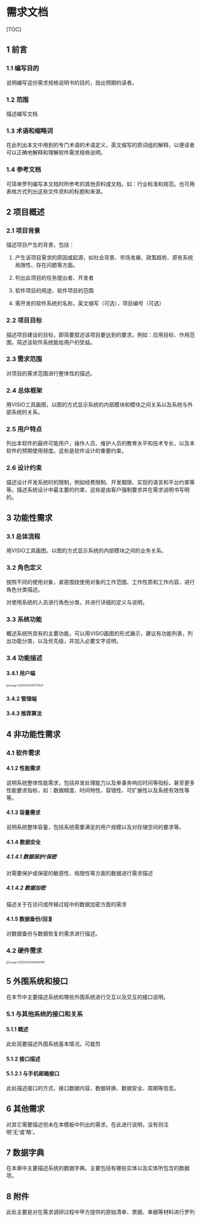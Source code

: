 # 需求文档

[TOC]

## 1 前言



### 1.1 编写目的

说明编写这份需求规格说明书的目的，指出预期的读者。

### 1.2 范围

描述编写文档

### 1.3 术语和缩略词

在此列出本文中用到的专门术语的术语定义，英文缩写的原词组的解释，以便读者可以正确地解释和理解软件需求规格说明。

### 1.4 参考文档

可简单罗列编写本文档时所参考的其他资料或文档，如：行业标准和规范。也可用表格方式列出这些文件资料的标题和来源。



## 2 项目概述

### 2.1 项目背景

描述项目产生的背景，包括：

1. 产生该项目需求的原因或起源，如社会背景、市场发展、政策趋势、原有系统局限性、存在问题等方面。

2. 列出此项目的任务提出者、开发者

3. 软件项目的用途、软件项目的范围

4. 需开发的软件系统的名称，英文缩写（可选），项目编号（可选）

### 2.2 项目目标

描述项目建设的目标，即简要叙述该项目要达到的要求。例如：应用目标、作用范围，简述该软件系统能给用户的受益。

### 2.3 需求范围

对项目的需求范围进行整体性的描述。

### 2.4 总体框架

用VISIO工具画图，以图的方式显示系统的内部模块和模块之间关系以及系统与外部系统的关系。

### 2.5 用户特点

列出本软件的最终可能用户，操作人员、维护人员的教育水平和技术专长，以及本软件的预期使用频度。这些是软件设计的重要约束。

### 2.6 设计约束

 描述设计开发系统时的限制，例如经费限制、开发期限、实现的语言和平台约束等等。描述系统设计中最主要的约束，这些是由客户强制要求并在需求说明书写明的。



## 3 功能性需求

### 3.1 总体流程

用VISIO工具画图，以图的方式显示系统的内部模块之间的业务关系。

### 3.2 角色定义

按照不同的使用对象，紧密围绕使用对象的工作范围、工作性质和工作内容，进行角色分类描述。

对使用系统的人员进行角色分类，并进行详细的定义与说明。

### 3.3 系统功能

概述系统所具有的主要功能，可以用VISIO画图的形式展示，建议有功能列表，列出功能分类，以及优先级，并加入必要文字说明。

### 3.4 功能描述

#### 3.4.1 用户端

<img src="RequirementsSpecification.assets/image-20210323143713547.png" alt="image-20210323143713547" style="zoom:50%;" />



#### 3.4.2 管理端

#### 3.4.3 推荐算法



## 4 非功能性需求

### 4.1 软件需求

#### 4.1.2 性能需求

说明系统整体性能需求，包括并发处理能力以及单事务响应时间等指标，甚至更多性能要求指标，如：数据精度、时间特性、容错性、可扩展性以及系统有效性等等。

#### 4.1.3 容量需求

说明系统整体容量，包括系统需要满足的用户规模以及对存储空间的要求等。

#### 4.1.4 数据安全

##### 4.1.4.1 数据保护/保密

对需要保护或保密的敏感性、局限性等方面的数据进行需求描述

##### 4.1.4.2 数据加密

描述关于在访问或传输过程中的数据加密方面的需求

#### 4.1.5 数据备份/回复

对数据备份与数据恢复的需求进行描述。



### 4.2 硬件需求

<img src="RequirementsSpecification.assets/image-20210323143944769.png" alt="image-20210323143944769" style="zoom:50%;" />



## 5 外围系统和接口

在本节中主要描述系统和哪些外围系统进行交互以及交互的接口说明。

### 5.1 与其他系统的接口和关系

#### 5.1.1 概述

此处简要描述外围系统基本情况。可裁剪

#### 5.1.2 接口描述

#### 5.1.2.1 与手机邮箱接口

此处描述接口的方式、接口数据内容，数据转换、数据安全、周期等信息。



## 6 其他需求

对其它需要描述但未在本模板中列出的需求，在此进行说明，没有则注明‘无’或‘略’。



## 7 数据字典

在本章中主要描述系统的数据字典。主要包括有哪些实体以及实体所包含的数据项。 



## 8 附件

此处主要是对在需求调研过程中甲方提供的原始清单、票据、单据等材料进行罗列
